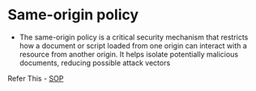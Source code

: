 # Same-origin policy

* The same-origin policy is a critical security mechanism that restricts how a document or script loaded from one origin can interact with a resource from another origin. It helps isolate potentially malicious documents, reducing possible attack vectors

Refer This - [SOP](https://developer.mozilla.org/en-US/docs/Web/Security/Same-origin_policy)
